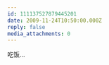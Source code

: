 ```yaml
---
id: 111137527879445201
date: 2009-11-24T10:50:00.000Z
reply: false
media_attachments: 0
---
```


吃饭... ​​​​

